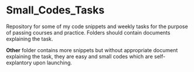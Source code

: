 # Small_Codes_Tasks
Repository for some of my code snippets and weekly tasks for the purpose of passing courses and practice. Folders should contain documents explaining the task.

<b>Other</b> folder contains more snippets but without appropriate document explaining the task, they are easy and small codes which are self-explantory upon launching.
